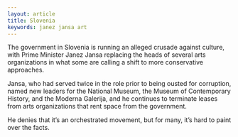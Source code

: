 ```yaml
---
layout: article
title: Slovenia
keywords: janez jansa art
---
```


The government in Slovenia is running an alleged crusade against culture, with Prime Minister Janez Jansa replacing the heads of several arts organizations in what some are calling a shift to more conservative approaches.

Jansa, who had served twice in the role prior to being ousted for corruption, named new leaders for the National Museum, the Museum of Contemporary History, and the Moderna Galerija, and he continues to terminate leases from arts organizations that rent space from the government.

He denies that it’s an orchestrated movement, but for many, it’s hard to paint over the facts.
